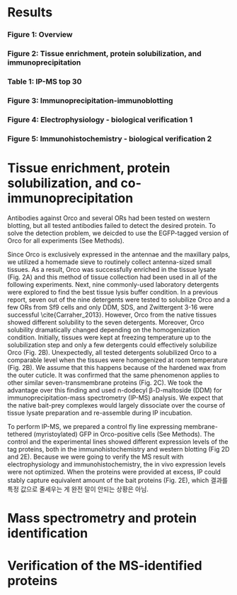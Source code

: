 # Results

### Figure 1: Overview
### Figure 2: Tissue enrichment, protein solubilization, and immunoprecipitation
### Table 1: IP-MS top 30
### Figure 3: Immunoprecipitation-immunoblotting
### Figure 4: Electrophysiology - biological verification 1 
### Figure 5: Immunohistochemistry - biological verification 2 
# 
# Tissue enrichment, protein solubilization, and co-immunoprecipitation
Antibodies against Orco and several ORs had been tested on western blotting, but all tested antibodies failed to detect the desired protein. To solve the detection problem, we deicded to use the EGFP-tagged version of Orco for all experiments (See Methods).

Since Orco is exclusively expressed in the antennae and the maxillary palps, we utilized a homemade sieve to routinely collect antenna-sized small tissues. As a result, Orco was successfully enriched in the tissue lysate (Fig. 2A) and this method of tissue collection had been used in all of the following experiments. Next, nine commonly-used laboratory detergents were explored to find the best tissue lysis buffer condition. In a previous report, seven out of the nine detergents were tested to solubilize Orco and a few ORs from Sf9 cells and only DDM, SDS, and Zwittergent 3-16 were successful \cite{Carraher_2013}. However, Orco from the native tissues showed different solubility to the seven detergents. Moreover, Orco solubility dramatically changed depending on the homogenization condition. Initially, tissues were kept at freezing temperature up to the solubilization step and only a few detergents could effectively solubilize Orco (Fig. 2B). Unexpectedly, all tested detergents solubilized Orco to a comparable level when the tissues were homogenized at room temperature (Fig. 2B). We assume that this happens because of the hardened wax from the outer cuticle. It was confirmed that the same phenomenon applies to other similar seven-transmembrane proteins (Fig. 2C). We took the advantage over this finding and used n-dodecyl β-D-maltoside (DDM) for immunoprecipitation-mass spectrometry (IP-MS) analysis. We expect that the native bait-prey complexes would largely dissociate over the course of tissue lysate preparation and re-assemble during IP incubation.

To perform IP-MS, we prepared a control fly line expressing membrane-tethered (myristoylated) GFP in Orco-positive cells (See Methods). The control and the experimental lines showed different expression levels of the tag proteins, both in the immunohistochemistry and western blotting (Fig 2D and 2E). Because we were going to verify the MS result with electrophysiology and immunohistochemistry, the in vivo expression levels were not optimized. When the proteins were provided at excess, IP could stably capture equivalent amount of the bait proteins (Fig. 2E), which 결과를 특정 값으로 줄세우는 게 완전 말이 안되는 상황은 아님. 
# 
# Mass spectrometry and protein identification


# Verification of the MS-identified proteins